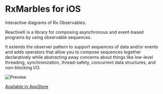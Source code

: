 # RxMarbles for iOS

Interactive diagrams of Rx Observables.

ReactiveX is a library for composing asynchronous and event-based programs by using observable sequences.

It extends the observer pattern to support sequences of data and/or events and adds operators that allow you to compose sequences together declaratively while abstracting away concerns about things like low-level threading, synchronization, thread-safety, concurrent data structures, and non-blocking I/O.

![Preview](https://github.com/RxSwiftCommunity/RxMarbles/blob/readme/rxmarbles.jpg)

[Available in AppStore](https://itunes.apple.com/us/app/rxmarbles/id1087272442?ls=1&mt=8)
